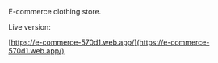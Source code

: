 E-commerce clothing store.

Live version:

[https://e-commerce-570d1.web.app/](https://e-commerce-570d1.web.app/)
